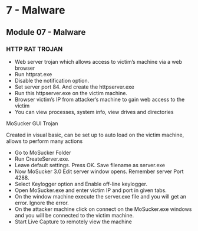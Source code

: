 # 7 - Malware

## Module 07 - Malware







### HTTP RAT TROJAN&#x20;

* Web server trojan which allows access to victim’s machine via a web browser
* Run httprat.exe
* Disable the notification option.
* Set server port 84. And create the httpserver.exe
* Run this httpserver.exe on the victim machine.
* Browser victim’s IP from attacker’s machine to gain web access to the victim
* You can view processes, system info, view drives and directories

MoSucker GUI Trojan

Created in visual basic, can be set up to auto load on the victim machine, allows to perform many actions

* Go to MoSucker Folder
* Run CreateServer.exe.
* Leave default settings. Press OK. Save filename as server.exe
* Now MoSucker 3.0 Edit server window opens. Remember server Port 4288.
* Select Keylogger option and Enable off-line keylogger.
* Open MoSucker.exe and enter victim IP and port in given tabs.
* On the window machine execute the server.exe file and you will get an error. Ignore the error.
* On the attacker machine click on connect on the MoSucker.exe windows and you will be connected to the victim machine.
* Start Live Capture to remotely view the machine









